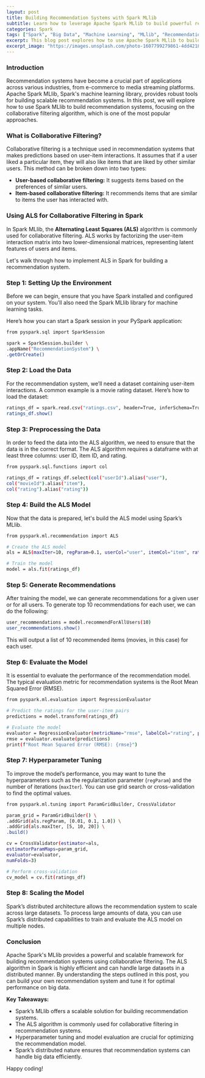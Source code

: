 ```yaml
---
layout: post
title: Building Recommendation Systems with Spark MLlib
subtitle: Learn how to leverage Apache Spark MLlib to build powerful recommendation systems for personalized experiences.
categories: Spark
tags: ["Spark", "Big Data", "Machine Learning", "MLlib", "Recommendation Systems"]
excerpt: This blog post explores how to use Apache Spark MLlib to build efficient recommendation systems with scalable algorithms.
excerpt_image: "https://images.unsplash.com/photo-1607799279861-4dd421887fb3"
---
```


### Introduction

Recommendation systems have become a crucial part of applications across various industries, from e-commerce to media streaming platforms. Apache Spark MLlib, Spark's machine learning library, provides robust tools for building scalable recommendation systems. In this post, we will explore how to use Spark MLlib to build recommendation systems, focusing on the collaborative filtering algorithm, which is one of the most popular approaches.

### What is Collaborative Filtering?

Collaborative filtering is a technique used in recommendation systems that makes predictions based on user-item interactions. It assumes that if a user liked a particular item, they will also like items that are liked by other similar users. This method can be broken down into two types:

- **User-based collaborative filtering:** It suggests items based on the preferences of similar users.
- **Item-based collaborative filtering:** It recommends items that are similar to items the user has interacted with.

### Using ALS for Collaborative Filtering in Spark

In Spark MLlib, the **Alternating Least Squares (ALS)** algorithm is commonly used for collaborative filtering. ALS works by factorizing the user-item interaction matrix into two lower-dimensional matrices, representing latent features of users and items.

Let's walk through how to implement ALS in Spark for building a recommendation system.

### Step 1: Setting Up the Environment

Before we can begin, ensure that you have Spark installed and configured on your system. You'll also need the Spark MLlib library for machine learning tasks.

Here’s how you can start a Spark session in your PySpark application:

```bash
from pyspark.sql import SparkSession

spark = SparkSession.builder \
.appName("RecommendationSystem") \
.getOrCreate()
```

### Step 2: Load the Data

For the recommendation system, we’ll need a dataset containing user-item interactions. A common example is a movie rating dataset. Here’s how to load the dataset:

```bash
ratings_df = spark.read.csv("ratings.csv", header=True, inferSchema=True)
ratings_df.show()
```

### Step 3: Preprocessing the Data

In order to feed the data into the ALS algorithm, we need to ensure that the data is in the correct format. The ALS algorithm requires a dataframe with at least three columns: user ID, item ID, and rating.

```bash
from pyspark.sql.functions import col

ratings_df = ratings_df.select(col("userId").alias("user"),
col("movieId").alias("item"),
col("rating").alias("rating"))
```

### Step 4: Build the ALS Model

Now that the data is prepared, let's build the ALS model using Spark’s MLlib.

```bash
from pyspark.ml.recommendation import ALS

# Create the ALS model
als = ALS(maxIter=10, regParam=0.1, userCol="user", itemCol="item", ratingCol="rating", coldStartStrategy="drop")

# Train the model
model = als.fit(ratings_df)
```

### Step 5: Generate Recommendations

After training the model, we can generate recommendations for a given user or for all users. To generate top 10 recommendations for each user, we can do the following:

```bash
user_recommendations = model.recommendForAllUsers(10)
user_recommendations.show()
```

This will output a list of 10 recommended items (movies, in this case) for each user.

### Step 6: Evaluate the Model

It is essential to evaluate the performance of the recommendation model. The typical evaluation metric for recommendation systems is the Root Mean Squared Error (RMSE).

```bash
from pyspark.ml.evaluation import RegressionEvaluator

# Predict the ratings for the user-item pairs
predictions = model.transform(ratings_df)

# Evaluate the model
evaluator = RegressionEvaluator(metricName="rmse", labelCol="rating", predictionCol="prediction")
rmse = evaluator.evaluate(predictions)
print(f"Root Mean Squared Error (RMSE): {rmse}")
```

### Step 7: Hyperparameter Tuning

To improve the model’s performance, you may want to tune the hyperparameters such as the regularization parameter (`regParam`) and the number of iterations (`maxIter`). You can use grid search or cross-validation to find the optimal values.

```bash
from pyspark.ml.tuning import ParamGridBuilder, CrossValidator

param_grid = ParamGridBuilder() \
.addGrid(als.regParam, [0.01, 0.1, 1.0]) \
.addGrid(als.maxIter, [5, 10, 20]) \
.build()

cv = CrossValidator(estimator=als,
estimatorParamMaps=param_grid,
evaluator=evaluator,
numFolds=3)

# Perform cross-validation
cv_model = cv.fit(ratings_df)
```

### Step 8: Scaling the Model

Spark’s distributed architecture allows the recommendation system to scale across large datasets. To process large amounts of data, you can use Spark’s distributed capabilities to train and evaluate the ALS model on multiple nodes.

### Conclusion

Apache Spark's MLlib provides a powerful and scalable framework for building recommendation systems using collaborative filtering. The ALS algorithm in Spark is highly efficient and can handle large datasets in a distributed manner. By understanding the steps outlined in this post, you can build your own recommendation system and tune it for optimal performance on big data.

**Key Takeaways:**
- Spark’s MLlib offers a scalable solution for building recommendation systems.
- The ALS algorithm is commonly used for collaborative filtering in recommendation systems.
- Hyperparameter tuning and model evaluation are crucial for optimizing the recommendation model.
- Spark’s distributed nature ensures that recommendation systems can handle big data efficiently.

Happy coding!

